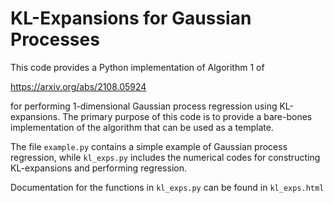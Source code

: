 # KL-Expansions for Gaussian Processes

This code provides a Python implementation of Algorithm 1 of

https://arxiv.org/abs/2108.05924

for performing 1-dimensional Gaussian process regression using KL-expansions.
The primary purpose of this code is to provide a 
bare-bones implementation of the algorithm that can be used as 
a template. 

The file `example.py` contains a simple example of Gaussian process
regression, while `kl_exps.py` includes the numerical codes for constructing
KL-expansions and performing regression. 

Documentation for the functions in `kl_exps.py` can be found in `kl_exps.html`
